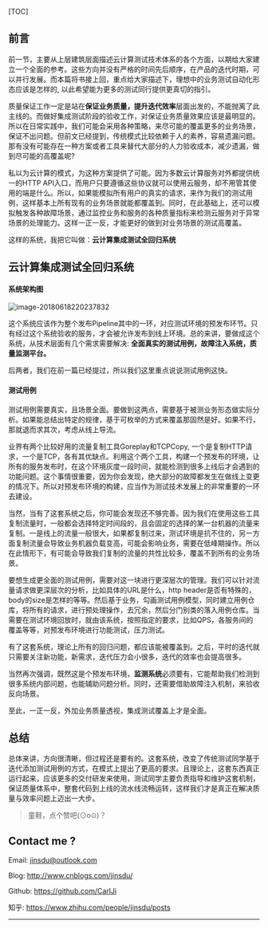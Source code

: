 [TOC]

## 前言

前一节，主要从上层建筑层面描述云计算测试技术体系的各个方面，以期给大家建立一个全面的参考。这些方向并没有严格的时间先后顺序，在产品的迭代时期，可以并行发展。而本篇将书接上回，重点给大家描述下，理想中的业务测试自动化形态应该是怎样的, 以此希望能为更多的测试同行提供更真切的指引。

质量保证工作一定是站在**保证业务质量，提升迭代效率**层面出发的，不能抛离了此主线的。而做好集成测试阶段的验收工作，对保证业务质量效果应该是最明显的。所以在日常实践中，我们可能会采用各种策略，来尽可能的覆盖更多的业务场景，保证不出问题。但前文已经提到，传统模式比较依赖于人的素养，容易遗漏问题。那有没有可能存在一种方案或者工具来替代大部分的人力验收成本，减少遗漏，做到尽可能的高覆盖呢?

私以为云计算的模式，为这种方案提供了可能。因为多数云计算服务对外都提供统一的HTTP API入口，而用户只要遵循这些协议就可以使用云服务，却不用管其使用的端是什么。所以，如果能模拟所有用户的真实的请求，来作为我们的测试用例，这样基本上所有现有的业务场景就能都覆盖到。同时，在此基础上，还可以模拟触发各种故障场景，通过监控业务和服务的各种质量指标来检测云服务对于异常场景的处理能力。这样一正一反，才能更好的做到对业务场景的测试高覆盖。

这样的系统，我把它叫做：**云计算集成测试全回归系统**

## 云计算集成测试全回归系统

#### 系统架构图

![image-20180618220237832](/var/folders/_6/t59gxn4d0zz12vqlm3j3gwhr0000gn/T/abnerworks.Typora/image-20180618220237832.png)



这个系统应该作为整个发布Pipeline其中的一环，对应测试环境的预发布环节。只有经过这个系统验收的服务，才会被允许发布到线上环境。总的来讲，要做成这个系统，从技术层面有几个需求需要解决: **全面真实的测试用例，故障注入系统，质量监测平台。**

后两者，我们在前一篇已经提过，所以我们这里重点说说测试用例这快。

#### 测试用例

测试用例需要真实，且场景全面。要做到这两点，需要基于被测业务形态做实际分析。如果能总结出特定的规律，基于可枚举的方式来覆盖那固然是好。如果不行，那就退而求其次，考虑从线上导流。

业界有两个比较好用的流量复制工具Goreplay和TCPCopy, 一个是复制HTTP请求，一个是TCP，各有其优缺点。利用这个两个工具，构建一个预发布的环境，让所有的服务发布时，在这个环境灰度一段时间，就能检测到很多上线后才会遇到的功能问题。这个事情很重要，因为你会发现，绝大部分的故障都发生在做线上变更的情况下。所以对预发布环境的构建，应当作为测试技术发展上的非常重要的一环去建设。

当然，当有了这套系统之后，你可能会发现还不够完善。因为我们在使用这些工具复制流量时，一般都会选择特定时间段的，且会固定的选择的某一台机器的流量来复制。一是线上的流量一般很大，如果都复制过来，测试环境是抗不住的，另一方面复制流量会导致业务机器负载变高，可能会影响业务，需要在低峰期操作。所以在此情形下，有可能会导致我们复制的流量的共性比较多，覆盖不到所有的业务场景。

要想生成更全面的测试用例，需要对这一块进行更深层次的管理。我们可以针对流量请求做更深层次的分析，比如具体的URL是什么，http header是否有特殊的，body的size是怎样的等等。然后基于业务，勾画测试用例模型，同时建立用例仓库，将所有的请求，进行预处理操作，去冗余，然后分门别类的落入用例仓库。当需要在测试环境回放时，就由该系统，按照指定的要求，比如QPS，各服务间的覆盖等等，对预发布环境进行功能测试，压力测试。

有了这套系统，理论上所有的回归问题，都应该能被覆盖到。之后，平时的迭代就只需要关注新功能，新需求，迭代压力会小很多，迭代的效率也会提高很多。

当然再次强调，既然这是个预发布环境，**监测系统**必须要有，它能帮助我们检测到很多系统内部问题，也能辅助问题分析。同时，还需要借助故障注入机制，来验收反向场景。

至此，一正一反，外加业务质量透视，集成测试覆盖上才是全面。

## 总结

总体来讲，方向很清晰，但过程还是要有的。这套系统，改变了传统测试同学基于迭代添加测试用例的方式，在模式上提出了更高的要求。且理论上，这套东西真正运行起来，应该更多的交付研发来使用，测试同学主要负责指导和维护这套机制，保证质量体系中，整套代码到上线的流水线流畅运转，这样我们才是真正在解决质量与效率问题上迈出一大步。



> 童鞋，点个赞吧(⊙o⊙)？



## Contact me ?

Email: jinsdu@outlook.com

Blog: <http://www.cnblogs.com/jinsdu/>

Github: <https://github.com/CarlJi>

知乎: https://www.zhihu.com/people/jinsdu/posts

------